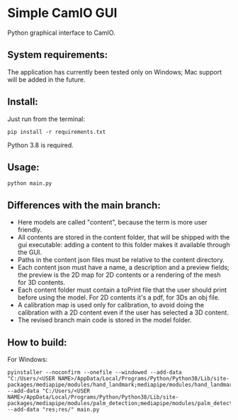 # Simple CamIO GUI

Python graphical interface to CamIO.

## System requirements:

The application has currently been tested only on Windows; Mac support will be added in the future.

## Install:

Just run from the terminal:

```console
pip install -r requirements.txt
```

Python 3.8 is required.

## Usage:

```console
python main.py
```

## Differences with the main branch:

-   Here models are called "content", because the term is more user friendly.
-   All contents are stored in the content folder, that will be shipped with the gui executable: adding a content to this folder makes it available through the GUI.
-   Paths in the content json files must be relative to the content directory.
-   Each content json must have a name, a description and a preview fields; the preview is the 2D map for 2D contents or a rendering of the mesh for 3D contents.
-   Each content folder must contain a toPrint file that the user should print before using the model. For 2D contents it's a pdf, for 3Ds an obj file.
-   A calibration map is used only for calibration, to avoid doing the calibration with a 2D content even if the user has selected a 3D content.
-   The revised branch main code is stored in the model folder.

## How to build:

For Windows:

```console
pyinstaller --noconfirm --onefile --windowed --add-data "C:/Users/<USER NAME>/AppData/Local/Programs/Python/Python38/Lib/site-packages/mediapipe/modules/hand_landmark;mediapipe/modules/hand_landmark/" --add-data "C:/Users/<USER NAME>/AppData/Local/Programs/Python/Python38/Lib/site-packages/mediapipe/modules/palm_detection;mediapipe/modules/palm_detection/" --add-data "res;res/" main.py
```
